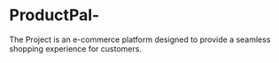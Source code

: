 # ProductPal-
The Project is an e-commerce platform designed to provide a seamless shopping experience for customers.
